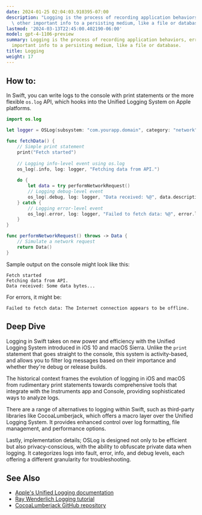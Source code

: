 ```yaml
---
date: 2024-01-25 02:04:03.910395-07:00
description: "Logging is the process of recording application behaviors, errors, and\
  \ other important info to a persisting medium, like a file or database. Programmers\u2026"
lastmod: '2024-03-13T22:45:00.402190-06:00'
model: gpt-4-1106-preview
summary: Logging is the process of recording application behaviors, errors, and other
  important info to a persisting medium, like a file or database.
title: Logging
weight: 17
---
```


## How to:
In Swift, you can write logs to the console with print statements or the more flexible `os.log` API, which hooks into the Unified Logging System on Apple platforms.

```Swift
import os.log

let logger = OSLog(subsystem: "com.yourapp.domain", category: "network")

func fetchData() {
    // Simple print statement
    print("Fetch started")
    
    // Logging info-level event using os.log
    os_log(.info, log: logger, "Fetching data from API.")
    
    do {
        let data = try performNetworkRequest()
        // Logging debug-level event
        os_log(.debug, log: logger, "Data received: %@", data.description)
    } catch {
        // Logging error-level event
        os_log(.error, log: logger, "Failed to fetch data: %@", error.localizedDescription)
    }
}

func performNetworkRequest() throws -> Data {
    // Simulate a network request
    return Data()
}
```

Sample output on the console might look like this:

```
Fetch started
Fetching data from API.
Data received: Some data bytes...
```

For errors, it might be:

```
Failed to fetch data: The Internet connection appears to be offline.
```

## Deep Dive
Logging in Swift takes on new power and efficiency with the Unified Logging System introduced in iOS 10 and macOS Sierra. Unlike the `print` statement that goes straight to the console, this system is activity-based, and allows you to filter log messages based on their importance and whether they're debug or release builds.

The historical context frames the evolution of logging in iOS and macOS from rudimentary print statements towards comprehensive tools that integrate with the Instruments app and Console, providing sophisticated ways to analyze logs.

There are a range of alternatives to logging within Swift, such as third-party libraries like CocoaLumberjack, which offers a macro layer over the Unified Logging System. It provides enhanced control over log formatting, file management, and performance options. 

Lastly, implementation details; OSLog is designed not only to be efficient but also privacy-conscious, with the ability to obfuscate private data when logging. It categorizes logs into fault, error, info, and debug levels, each offering a different granularity for troubleshooting.

## See Also
- [Apple's Unified Logging documentation](https://developer.apple.com/documentation/os/logging)
- [Ray Wenderlich Logging tutorial](https://www.raywenderlich.com/605079-logging-in-swift-oslog)
- [CocoaLumberjack GitHub repository](https://github.com/CocoaLumberjack/CocoaLumberjack)
